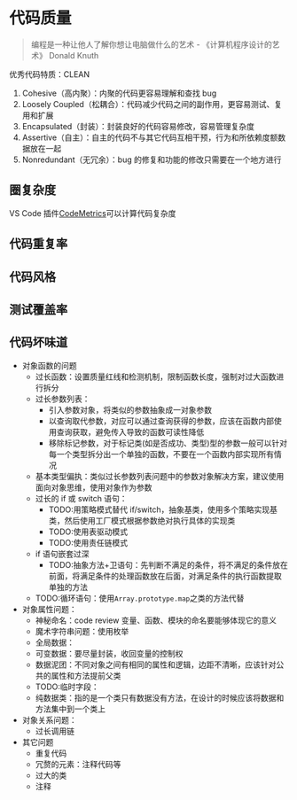 # 代码质量

> 编程是一种让他人了解你想让电脑做什么的艺术 - 《计算机程序设计的艺术》 Donald Knuth

优秀代码特质：CLEAN

1. Cohesive（高内聚）：内聚的代码更容易理解和查找 bug
2. Loosely Coupled（松耦合）：代码减少代码之间的副作用，更容易测试、复用和扩展
3. Encapsulated（封装）：封装良好的代码容易修改，容易管理复杂度
4. Assertive（自主）：自主的代码不与其它代码互相干预，行为和所依赖度额数据放在一起
5. Nonredundant（无冗余）：bug 的修复和功能的修改只需要在一个地方进行

## 圈复杂度

VS Code 插件[CodeMetrics](https://marketplace.visualstudio.com/items?itemName=kisstkondoros.vscode-codemetrics)可以计算代码复杂度

## 代码重复率

## 代码风格

## 测试覆盖率

## 代码坏味道

- 对象函数的问题
  - 过长函数：设置质量红线和检测机制，限制函数长度，强制对过大函数进行拆分
  - 过长参数列表：
    - 引入参数对象，将类似的参数抽象成一对象参数
    - 以查询取代参数，对应可以通过查询获得的参数，应该在函数内部使用查询获取，避免传入导致的函数可读性降低
    - 移除标记参数，对于标记类(如是否成功、类型)型的参数一般可以针对每一个类型拆分出一个单独的函数，不要在一个函数内部实现所有情况
  - 基本类型偏执：类似过长参数列表问题中的参数对象解决方案，建议使用面向对象思维，使用对象作为参数
  - 过长的 if 或 switch 语句：
    - TODO:用策略模式替代 if/switch，抽象基类，使用多个策略实现基类，然后使用工厂模式根据参数绝对执行具体的实现类
    - TODO:使用表驱动模式
    - TODO:使用责任链模式
  - if 语句嵌套过深
    - TODO:抽象方法+卫语句：先判断不满足的条件，将不满足的条件放在前面，将满足条件的处理函数放在后面，对满足条件的执行函数提取单独的方法
  - TODO:循环语句：使用`Array.prototype.map`之类的方法代替
- 对象属性问题：
  - 神秘命名：code review 变量、函数、模块的命名要能够体现它的意义
  - 魔术字符串问题：使用枚举
  - 全局数据：
  - 可变数据：要尽量封装，收回变量的控制权
  - 数据泥团：不同对象之间有相同的属性和逻辑，边距不清晰，应该针对公共的属性和方法提前父类
  - TODO:临时字段：
  - 纯数据类：指的是一个类只有数据没有方法，在设计的时候应该将数据和方法集中到一个类上
- 对象关系问题：
  - 过长调用链
- 其它问题
  - 重复代码
  - 冗赘的元素：注释代码等
  - 过大的类
  - 注释
